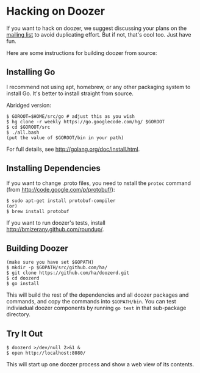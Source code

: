 # Hacking on Doozer

If you want to hack on doozer, we suggest discussing your plans on the
[mailing list][mail] to avoid duplicating effort.
But if not, that's cool too.  Just have fun.

Here are some instructions for building doozer from source:

## Installing Go

I recommend not using apt, homebrew, or any other packaging system to install
Go. It's better to install straight from source.

Abridged version:

    $ GOROOT=$HOME/src/go # adjust this as you wish
    $ hg clone -r weekly https://go.googlecode.com/hg/ $GOROOT
    $ cd $GOROOT/src
    $ ./all.bash
    (put the value of $GOROOT/bin in your path)

For full details, see <http://golang.org/doc/install.html>.

## Installing Dependencies

If you want to change .proto files, you need to nstall the `protoc`
command (from <http://code.google.com/p/protobuf/>):

    $ sudo apt-get install protobuf-compiler
    (or)
    $ brew install protobuf

If you want to run doozer's tests, install
<http://bmizerany.github.com/roundup/>.

## Building Doozer

    (make sure you have set $GOPATH)
    $ mkdir -p $GOPATH/src/github.com/ha/
    $ git clone https://github.com/ha/doozerd.git
    $ cd doozerd
    $ go install

This will build the rest of the dependencies and
all doozer packages and commands,
and copy the commands into `$GOPATH/bin`. You can test indiviadual doozer
components by running `go test` in that sub-package directory.

## Try It Out

    $ doozerd >/dev/null 2>&1 &
    $ open http://localhost:8080/

This will start up one doozer process and show a web view of its contents.

[mail]: https://groups.google.com/group/doozer
